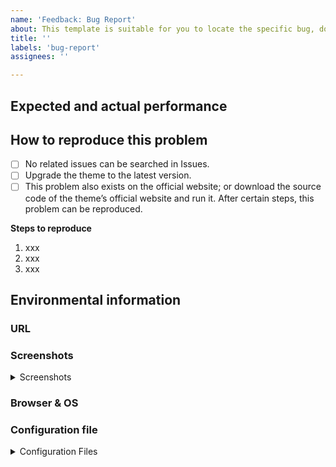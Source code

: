 ```yaml
---
name: 'Feedback: Bug Report'
about: This template is suitable for you to locate the specific bug, do not need to help. Report to developer to fix it.
title: ''
labels: 'bug-report'
assignees: ''

---
```


<!-- If you delete this template, we may close your issue without conducting an investigation. -->

## Expected and actual performance

<!-- Describe the problem you found in as much detail as possible, including the difference between expected and actual performance. -->


## How to reproduce this problem

<!-- If you did not follow the steps in the template to perform the self-check, we may not read your Issue. -->

<!-- Change [ ] to [x] to select. -->

- [ ] No related issues can be searched in Issues.
- [ ] Upgrade the theme to the latest version.
- [ ] This problem also exists on the official website; or download the source code of the theme’s official website and run it. After certain steps, this problem can be reproduced.

**Steps to reproduce**

<!-- If you are unable to provide detailed steps to reproduce, it means that you are not clear about this, and it is recommended to follow the help process. (If you have located a specific code location, you don’t need to fill in the recurring steps. -->

1. xxx
2. xxx
3. xxx

## Environmental information <!-- Please provide the following information -->

### URL
<!-- If there is an abnormality in the local operation using the source code of the official website of the document, you do not need to provide a the URL. -->

### Screenshots
<!-- Different systems and browsers may have different effects. Provide screenshots to help find problems. -->
<details><summary>Screenshots</summary>

<!-- Paste screenshot here -->

</details>

### Browser & OS

<!-- Browser & OS -->

### Configuration file <!-- Come back and complete when you ask for it, if you want to solve the problem quickly, you can write it directly -->
<details><summary>Configuration Files</summary>

#### Site Config
```yml
Paste here the modified part in `blog/_config.yml`
```

#### Theme Config
```yml
Paste here the modified part in `themes/volantis/_config.yml`
```

#### node.js & npm
```
Paste the output by `node -v && npm -v`
```

#### package.json
```
Paste the output by `npm ls --depth 0` here
```

</details>
